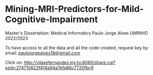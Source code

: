 # Mining-MRI-Predictors-for-Mild-Cognitive-Impairment
Master's Dissertation: Medical Informatics
Paulo Jorge Alves UMINHO 2022/2023

To have access to all the data and all the code created, request key by email: paulojorgealves18@gmail.com


Click on: http://vilasefernandes.my.to:8080/share.cgi?ssid=274710623f414a94a7efa86c7725fbc9
